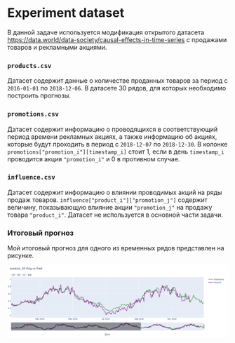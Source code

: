 # Experiment dataset
В данной задаче используется модификация открытого датасета https://data.world/data-society/causal-effects-in-time-series с продажами товаров и рекламными акциями. 

### `products.csv`
Датасет содержит данные о количестве проданных товаров за период с `2016-01-01` по `2018-12-06`. В датасете 30 рядов, для которых необходимо построить прогнозы.

### `promotions.csv`
Датасет содержит информацию о проводящихся в соответствующий период времени рекламных акциях, а также информацию об акциях, которые будут проходить в период с `2018-12-07` по `2018-12-30`. В колонке `promotions["promotion_i"][timestamp_i]` стоит 1, если в день `timestamp_i` проводится акция `"promotion_i"` и 0 в противном случае.

### `influence.csv`
Датасет содержит информацию о влиянии проводимых акций на ряды продаж товаров. `influence["product_i"]["promotion_j"]` содержит величину, показывающую влияние акции `"promotion_j"` на продажу товара `"product_i"`. Датасет не используется в основной части задачи.

### Итоговый прогноз
Мой итоговый прогноз для одного из временных рядов представлен на рисунке.
 <p align="left">
     <img src="https://github.com/akscent/Tlab/blob/main/ts/img/predict.PNG" />
 </p>

